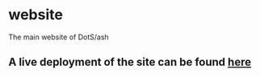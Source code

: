 # website
The main website of DotS/ash

## A live deployment of the site can be found [here](http://zealous-montalcini-024429.bitballoon.com/)

